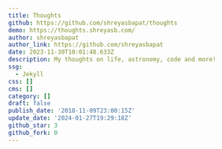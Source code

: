 ```yaml
---
title: Thoughts
github: https://github.com/shreyasbapat/thoughts
demo: https://thoughts.shreyasb.com/
author: shreyasbapat
author_link: https://github.com/shreyasbapat
date: 2023-11-30T10:01:48.633Z
description: My thoughts on life, astronomy, code and more!
ssg:
  - Jekyll
css: []
cms: []
category: []
draft: false
publish_date: '2018-11-09T23:00:15Z'
update_date: '2024-01-27T19:29:18Z'
github_star: 3
github_fork: 0
---
```

